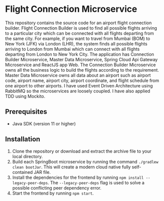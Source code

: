 # Flight Connection Microservice
This repository contains the source code for an airport flight connection builder. Flight
Connection Builder is used to find all possible flights arriving to a particular city which can be
connected with all flights departing from the same city. For example, if you want to travel from
Mumbai (BOM) to New York (JFK) via London (LHR), the system finds all possible flights arriving
to London from Mumbai which can connect with all flights departing from London to New York City.
The application has Connection Builder Microservice, Master Data Microservice, Spring Cloud Api
Gateway Microservice and ReactJS app Web. The Connection
Builder Microservice owns all the business logic to build the flights according to the requirement.
Master Data Microservice owns all data about an airport such as airport code, airport name, airport
city, airport coordinate, and flight schedule from one airport to other airports. I have used Event
Driven Architecture using RabbitMQ so the microservices are loosely coupled. I have also applied
TDD using Mockito.

## Prerequisites
- Java SDK (version 11 or higher)

## Installation
1. Clone the repository or download and extract the archive file to your local directory.
2. Build each SpringBoot microservice by running the command ```./gradlew clean bootJar```. This will create a modern cloud native fully self-contained JAR file.
3. Install the dependencies for the frontend by running ```npm install --legacy-peer-deps```. The ```--legacy-peer-deps``` flag is used to solve a possible conflicting peer dependency error.
4. Start the frontend by running ```npm start```.



